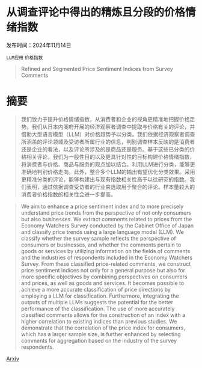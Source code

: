 # 从调查评论中得出的精炼且分段的价格情绪指数

发布时间：2024年11月14日

`LLM应用` `价格指数`

> Refined and Segmented Price Sentiment Indices from Survey Comments

# 摘要

> 我们致力于提升价格情绪指数，从消费者和企业的视角更精准地把握价格走势。我们从日本内阁府开展的经济观察者调查中提取与价格有关的评论，并借助大型语言模型（LLM）对价格趋势予以分类。我们依据经济观察者调查所涵盖的评论领域及受访者所属行业的信息，判别调查样本反映的是消费者还是企业的看法，以及评论所涉及的是商品还是服务。基于这些已分类的价格相关评论，我们为一般性目的以及更具针对性的目标构建价格情绪指数，将消费者与价格、商品与服务的观点加以结合。利用LLM进行分类，能够更准确地判别价格走向。此外，整合多个LLM的输出有望优化分类效果。采用更精准分类的评论，能够构建出与现有指数相关性高于以往研究的指数。我们表明，通过依据调查受访者的行业来选取用于聚合的评论，样本量较大的消费者价格指数的相关性会进一步提高。

> We aim to enhance a price sentiment index and to more precisely understand price trends from the perspective of not only consumers but also businesses. We extract comments related to prices from the Economy Watchers Survey conducted by the Cabinet Office of Japan and classify price trends using a large language model (LLM). We classify whether the survey sample reflects the perspective of consumers or businesses, and whether the comments pertain to goods or services by utilizing information on the fields of comments and the industries of respondents included in the Economy Watchers Survey. From these classified price-related comments, we construct price sentiment indices not only for a general purpose but also for more specific objectives by combining perspectives on consumers and prices, as well as goods and services. It becomes possible to achieve a more accurate classification of price directions by employing a LLM for classification. Furthermore, integrating the outputs of multiple LLMs suggests the potential for the better performance of the classification. The use of more accurately classified comments allows for the construction of an index with a higher correlation to existing indices than previous studies. We demonstrate that the correlation of the price index for consumers, which has a larger sample size, is further enhanced by selecting comments for aggregation based on the industry of the survey respondents.

[Arxiv](https://arxiv.org/abs/2411.09937)